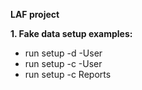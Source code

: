 <b>LAF project</b>

<b>1. Fake data setup examples:</b>
  - run setup -d -User
  - run setup -c -User
  - run setup -c Reports